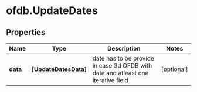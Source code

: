 # ofdb.UpdateDates

## Properties

Name | Type | Description | Notes
------------ | ------------- | ------------- | -------------
**data** | [**[UpdateDatesData]**](UpdateDatesData.md) | date has to be provide in case 3d OFDB with date and atleast one iterative field | [optional] 


